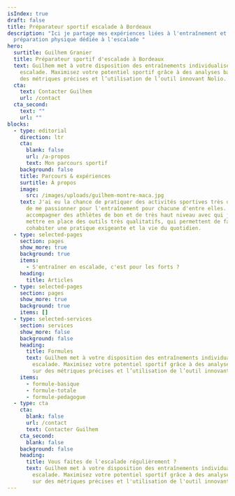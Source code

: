 ```yaml
---
isIndex: true
draft: false
title: Préparateur sportif escalade à Bordeaux
description: "Ici je partage mes expériences liées à l'entraînement et à la
  préparation physique dédiée à l'escalade "
hero:
  surtitle: Guilhem Granier
  title: Préparateur sportif d'escalade à Bordeaux
  text: Guilhem met à votre disposition des entraînements individualisés en
    escalade. Maximisez votre potentiel sportif grâce à des analyses basées sur
    des métriques précises et l’utilisation de l’outil innovant Nolio.
  cta:
    text: Contacter Guilhem
    url: /contact
  cta_second:
    text: ""
    url: ""
blocks:
  - type: editorial
    direction: ltr
    cta:
      blank: false
      url: /a-propos
      text: Mon parcours sportif
    background: false
    title: Parcours & expériences
    surtitle: À propos
    image:
      src: /images/uploads/guilhem-montre-maca.jpg
    text: J'ai eu la chance de pratiquer des activités sportives très différentes et
      de me passionner pour l'entraînement pour chacune d'entre elles. J'ai pu
      accompagner des athlètes de bon et de très haut niveau avec qui j'ai pu
      mettre en place des outils très qualitatifs, qui permettent de faire
      cohabiter une pratique exigeante et la vie du quotidien.
  - type: selected-pages
    section: pages
    show_more: true
    background: true
    items:
      - S'entraîner en escalade, c'est pour les forts ?
    heading:
      title: Articles
  - type: selected-pages
    section: pages
    show_more: true
    background: true
    items: []
  - type: selected-services
    section: services
    show_more: false
    background: false
    heading:
      title: Formules
      text: Guilhem met à votre disposition des entraînements individualisés en
        escalade. Maximisez votre potentiel sportif grâce à des analyses basées
        sur des métriques précises et l’utilisation de l’outil innovant Nöliö.
    items:
      - formule-basique
      - formule-totale
      - formule-pedagogue
  - type: cta
    cta:
      blank: false
      url: /contact
      text: Contacter Guilhem
    cta_second:
      blank: false
    background: false
    heading:
      title: Vous faites de l'escalade régulièrement ?
      text: Guilhem met à votre disposition des entraînements individualisés en
        escalade. Maximisez votre potentiel sportif grâce à des analyses basées
        sur des métriques précises et l'utilisation de l'outil innovant Nolio.
---
```


